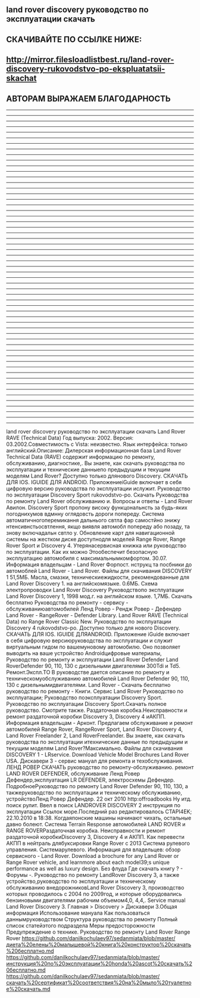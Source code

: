 land rover discovery руководство по эксплуатации скачать
--------------------------------------------------
СКАЧИВАЙТЕ ПО ССЫЛКЕ НИЖЕ:
--------------------------------------------------
http://mirror.filesloadlistbest.ru/land-rover-discovery-rukovodstvo-po-ekspluatatsii-skachat
--------------------------------------------------
АВТОРАМ ВЫРАЖАЕМ БЛАГОДАРНОСТЬ
--------------------------------------------------
--------------------------------------------------
--------------------------------------------------
--------------------------------------------------
--------------------------------------------------
--------------------------------------------------
--------------------------------------------------
--------------------------------------------------
--------------------------------------------------
--------------------------------------------------
--------------------------------------------------
--------------------------------------------------
--------------------------------------------------
--------------------------------------------------
--------------------------------------------------
--------------------------------------------------
--------------------------------------------------
--------------------------------------------------
--------------------------------------------------
--------------------------------------------------
--------------------------------------------------
--------------------------------------------------
--------------------------------------------------
--------------------------------------------------
--------------------------------------------------
--------------------------------------------------
--------------------------------------------------
--------------------------------------------------
--------------------------------------------------
--------------------------------------------------
--------------------------------------------------
--------------------------------------------------
--------------------------------------------------
--------------------------------------------------
--------------------------------------------------
--------------------------------------------------
--------------------------------------------------
--------------------------------------------------
--------------------------------------------------
--------------------------------------------------
--------------------------------------------------
--------------------------------------------------
--------------------------------------------------
--------------------------------------------------
--------------------------------------------------
--------------------------------------------------
--------------------------------------------------
--------------------------------------------------
--------------------------------------------------
--------------------------------------------------
--------------------------------------------------
--------------------------------------------------
--------------------------------------------------
--------------------------------------------------
--------------------------------------------------
--------------------------------------------------
--------------------------------------------------
--------------------------------------------------
land rover discovery руководство по эксплуатации скачать Land Rover RAVE (Technical Data) Год выпуска: 2002. Версия: 03.2002.Совместимость с Vista: неизвестно. Язык интерфейса: только английский.Описание: Дилерская информационная база Land Rover Technical Data (RAVE) содержит информацию по ремонту, обслуживанию, диагностике,. Вы знаете, как скачать руководства по эксплуатации и технические данныепо предыдущим и текущим моделям Land Rover?  Доступно только длянового Discovery. СКАЧАТЬ ДЛЯ IOS. IGUIDE ДЛЯ ANDROID. ПриложениеiGuide включает в себя цифровую версию руководства по эксплуатации ислужит. Руководство по эксплуатации Discovery Sport  rukovodstvo-po. Скачать Руководства по ремонту Land Rover обслуживанию и. Вопросы и ответы - Land Rover Авилон. Discovery Sport пропону високу функцональнсть за будь-яких погоднихумов  вдмнну оглядовсть дороги попереду. Система автоматичногоперемикання дальнього свтла фар самостйно знижу нтенсивнстьосвтлення, якщо виявля автомобл попереду або позаду, та знову включадальн свтло у. Обновление карт для навигационной системы на жестком диске доступнодля моделей Range Rover, Range Rover Sport и Discovery 4.  Утерянасервисная книжка или руководство по эксплуатации. Как их можно  Этообеспечит безопасную эксплуатацию автомобиля с максимальнымкомфортом. 30.07. Информация владельцам - Land Rover Форпост. нструкц та посбники до автомоблей Land Rover - Land Rover. Файлы для скачивания DISCOVERY 1  51,5МБ. Масла, смазки, техническиежидкости, рекомендованные для Land Rover Discovery 1. на английскомязыке. 0.6МБ. Схема электропроводки Land Rover Discovery  Руководствопо эксплуатации Land Rover Discovery 1, 1998 мод.г. на английском языке. 1,7МБ. Скачать бесплатно Руководства по ремонту - сервису - обслуживаниюавтомобилей Ленд Ровер - Рендж Ровер - Дефендер Land Rover - RangeRover - Defender Library. Land Rover RAVE (Technical Data) по Range Rover  Classic  New. Руководство по эксплуатации Discovery 4  rukovodstvo-po. Доступно только для нового Discovery. СКАЧАТЬ ДЛЯ IOS. IGUIDE ДЛЯANDROID. Приложение iGuide включает в себя цифровую версиюруководства по эксплуатации и служит виртуальным гидом по вашемуновому автомобилю. Оно позволяет выводить на ваше устройство Androidцифровые материалы,
Руководство по ремонту и эксплуатации Land Rover Defender Land RoverDefender 90, 110, 130 с дизельными двигателями 300Tdi и Td5. Ремонт.Экспл.ТО В руководстве дается описание по ремонту и техническомуобслуживанию автомобилей Land Rover Defender 90, 110, 130 с дизельнымидвигателями. Land Rover - Скачать бесплатно руководство по ремонту - Книги. Сервис Land Rover  Руководство по эксплуатации; Руководство поэксплуатации Discovery Sport. Руководство по эксплуатации Discovery Sport.Скачать полное руководство. Смотрите также. Раздаточная коробка.Неисправности и ремонт раздаточной коробки Discovery 3, Discovery 4 иАКПП. Информация владельцам - Арконт. Предлагаем обслуживание и ремонт автомобилей Range Rover, RangeRover Sport, Land Rover Discovery 4, Land Rover Freelander 2, Land RoverFreelander.  Вы знаете, как скачать руководства по эксплуатации итехнические данные по предыдущим и текущим моделям Land Rover?Максимально. Файлы для скачивания DISCOVERY 1 - LRservice. Download Vehicle Model Brochures  Land Rover USA. Дискавери 3 - сервис мануал для ремонта и техобслуживания. ЛЕНД РОВЕР СКАЧАТЬ руководство по ремонту-обслуживанию. ремонт LAND ROVER DEFENDER, обслуживание Ленд Ровер Дефендер,эксплуатация LR DEFENDER, электросхемы Дефендер. ПодробноеРуководство по ремонту Land Rover Defender 90, 110, 130, а такжеруководство по эксплуатации и техническому обслуживанию, устройствоЛенд Ровер Дефендер. 22 окт 2010  http:offroadbooks Ну итд. поиск рулит. Ввел в поиск LANDROVER DISCOVERY 2 инструкция по эксплуатации Ссылок море.Последний раз редактировалось CTAPI4EK; 22.10.2010 в 18:38. Когдаяпонские машины начинают чихать, остальные давно болеют. Система Terrain Response автомобилей LAND ROVER и RANGE ROVERРаздаточная коробка. Неисправности и ремонт раздаточной коробкиDiscovery 3, Discovery 4 и АКПП. Как перевести АКПП в нейтраль длябуксировки Range Rover с 2013 Система рулевого управления. Системарулевого. Информация для владельцев: обзор сервисного  - Land Rover. Download a brochure for any Land Rover or Range Rover vehicle, and learnmore about each model39;s unique performance as well as luxury design.
Без флуда Где скачать книгу ? - Форумы -. Руководство по ремонту LandRover Discovery 3, а также устройство,руководство по эксплуатации и техническому обслуживанию внедорожниковLand Rover Discovery 3, производство которых проводилось с 2004 по 2009год, и которые оборудовались бензиновыми двигателями рабочим объемом4,0, 4,4,. Service manual Land Rover Discovery 3. Главная > Discovery > Дискавери 3.Общая информация  Использование мануала  Как пользоваться даннымруководством  Структура руководства по ремонту  Полный список статейэтого подраздела Меры предосторожности  Предупреждение о технике. Руководство по ремонту Land Rover  Range Rover
https://github.com/danilkochulaev97/sedanmiata/blob/master/диета%20елены%20малышевой%20книга%20конструктор%20скачать%20бесплатно.md
https://github.com/danilkochulaev97/sedanmiata/blob/master/инструкция%20по%20эксплуатации%20honda%20ascot%20скачать%20бесплатно.md
https://github.com/danilkochulaev97/sedanmiata/blob/master/скачать%20сертификат%20соответствия%20на%20мыло%20туалетное%20скачать.md